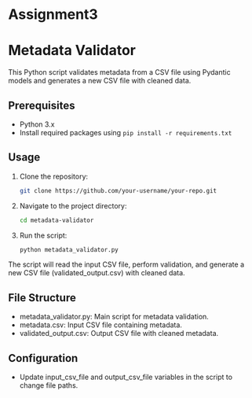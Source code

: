 # Assignment3
# Metadata Validator

This Python script validates metadata from a CSV file using Pydantic models and generates a new CSV file with cleaned data.

## Prerequisites

- Python 3.x
- Install required packages using `pip install -r requirements.txt`

## Usage

1. Clone the repository:

   ```bash
   git clone https://github.com/your-username/your-repo.git

2. Navigate to the project directory:
    ```bash
    cd metadata-validator

3. Run the script:
    ```bash
    python metadata_validator.py

The script will read the input CSV file, perform validation, and generate a new CSV file (validated_output.csv) with cleaned data.

## File Structure
* metadata_validator.py: Main script for metadata validation.
* metadata.csv: Input CSV file containing metadata.
* validated_output.csv: Output CSV file with cleaned metadata.

## Configuration
* Update input_csv_file and output_csv_file variables in the script to change file paths.